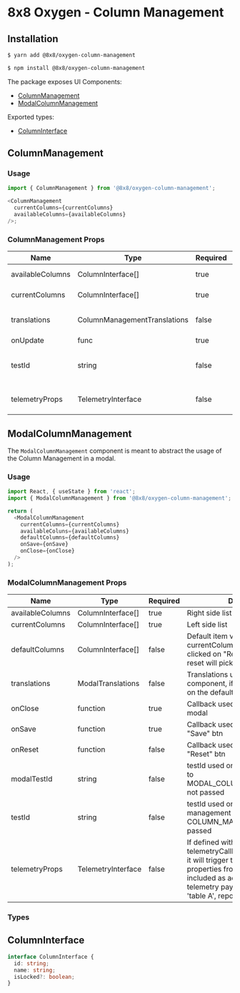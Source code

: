 # 8x8 Oxygen - Column Management

## Installation

```sh
$ yarn add @8x8/oxygen-column-management
```

```sh
$ npm install @8x8/oxygen-column-management
```

The package exposes UI Components:

- [ColumnManagement](#columnmanagement)
- [ModalColumnManagement](#modalcolumnmanagement)

Exported types:

- [ColumnInterface](#columninterface)

## ColumnManagement

### Usage

```ts
import { ColumnManagement } from '@8x8/oxygen-column-management';

<ColumnManagement
  currentColumns={currentColumns}
  availableColumns={availableColumns}
/>;
```

### ColumnManagement Props

| Name           | Type        | Required | Description                                                                                                             |
| -------------- | ----------- | -------- | ----------------------------------------------------------------------------------------------------------------------- |
| availableColumns | ColumnInterface[] | true     | Available columns items displayed on the right columns list                                                             |
| currentColumns   | ColumnInterface[] | true     | Current columns items displayed on the left columns list                                                                |
| translations | ColumnManagementTranslations      | false    | translations used across the component, if not passed it will fall on the default translation(en)                                                                            |                                                                                |
| onUpdate        | func        | true    | Callback for updated values                                                                                   |
| testId         | string        | false    | testId used on the column management wrapper - default to COLUMN_MANAGEMENT if not passed                                   |
| telemetryProps         | TelemetryInterface        | false    | If defined with telemetryCallback(OxygenProvider) it will trigger telemetry events                                    |

## ModalColumnManagement

The `ModalColumnManagement` component is meant to abstract the usage of the Column Management in a modal.

### Usage

```ts
import React, { useState } from 'react';
import { ModalColumnManagement } from '@8x8/oxygen-column-management';

return (
  <ModalColumnManagement
    currentColumns={currentColumns}
    availableColuns={availableColumns}
    defaultColumns={defaultColumns}
    onSave={onSave}
    onClose={onClose}
  />
);
```

### ModalColumnManagement Props

| Name           | Type         | Required | Description                                                        |
| -------------- | ------------ | -------- | ------------------------------------------------------------------ |
| availableColumns | ColumnInterface[]  | true     | Right side list                                                    |
| currentColumns   | ColumnInterface[]  | true     | Left side list                                                     |
| defaultColumns  | ColumnInterface[]  | false     | Default item values on currentColumns - used when clicked on "Reset". If not provided, reset will pick initial current columns |
| translations   | ModalTranslations | false     | Translations used across the component, if not passed it will fall on the default(en)                             |
| onClose        | function     | true     | Callback used when close the modal                                 |
| onSave         | function     | true     | Callback used when clicked on "Save" btn                           |
| onReset        | function     | false     | Callback used when clicked on "Reset" btn                          |
| modalTestId         | string        | false    | testId used on the modal  - default to MODAL_COLUMN_MANAGEMENT if not passed                                  |
| testId         | string        | false    | testId used on the column management wrapper - default to COLUMN_MANAGEMENT if not passed                                    |
| telemetryProps         | TelemetryInterface        | false    | If defined with telemetryCallback(OxygenProvider), it will trigger telemetry events. All properties from this object will be included as additional data in the telemetry payload (e.g., { uiArea: 'table A', reportName: 'report A' }).                                    |

### Types

## ColumnInterface

```ts
interface ColumnInterface {
  id: string;
  name: string;
  isLocked?: boolean;
}
```
